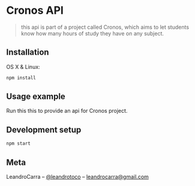 # Cronos API
> this api is part of a project called Cronos, which aims to let students know how many hours of study they have on any subject.

## Installation

OS X & Linux:

```sh
npm install
```

## Usage example

Run this this to provide an api for Cronos project.

## Development setup

```sh
npm start
```

## Meta

LeandroCarra – [@leandrotoco](https://twitter.com/dbader_org) – leandrocarra@gmail.com